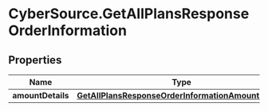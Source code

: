 # CyberSource.GetAllPlansResponseOrderInformation

## Properties
Name | Type | Description | Notes
------------ | ------------- | ------------- | -------------
**amountDetails** | [**GetAllPlansResponseOrderInformationAmountDetails**](GetAllPlansResponseOrderInformationAmountDetails.md) |  | [optional] 



